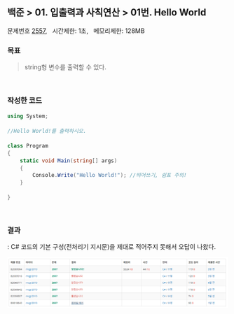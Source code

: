 
## 백준 > 01. 입출력과 사칙연산 > 01번. Hello World    
문제번호 [2557](https://www.acmicpc.net/problem/2557), &nbsp; 시간제한: 1초, &nbsp; 메모리제한: 128MB

### 목표
>string형 변수를 출력할 수 있다.

<br>

### 작성한 코드    

```cs
using System;

//Hello World!를 출력하시오.

class Program
{
    static void Main(string[] args)
    {
        Console.Write("Hello World!"); //띄어쓰기, 쉼표 주의!
    }
    
}
```

<br>

### 결과    
: C# 코드의 기본 구성(전처리기 지시문)을 제대로 적어주지 못해서 오답이 나왔다.

![01단계 01번문항 제출결과](00/result_01.png)
